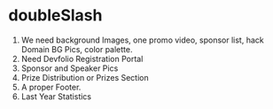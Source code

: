 # doubleSlash

1. We need background Images, one promo video, sponsor list, hack Domain BG Pics, color palette.
2. Need Devfolio Registration Portal
3. Sponsor and Speaker Pics
4. Prize Distribution or Prizes Section
5. A proper Footer.
6. Last Year Statistics

